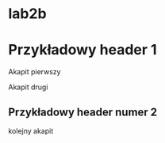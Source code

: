 # lab2b


<!DOCTYPE html PUBLIC "-//W3C//DTD XHTML 1.1//EN"
  "http://www.w3.org/TR/xhtml11/DTD/xhtml11.dtd">
<html xmlns="http://www.w3.org/1999/xhtml" xml:lang="pl">
<head>
  <link rel="stylesheet" href=" [nazwa_arkusza_stylow.css] " type="text/css" />
</head>
<body>
<div id="container">
<div id="pierwszy">
<h1>Przykładowy header 1</h1>
<p>Akapit pierwszy</p>
<p>Akapit drugi</p>
</div>
<div id="drugi">
<h2>Przykładowy header numer 2</h2>
<p> kolejny akapit</p>
</div>
</div>

</body>
</html>
